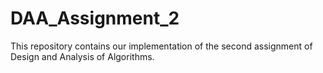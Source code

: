 # DAA_Assignment_2
This repository contains our implementation of the second assignment of Design and Analysis of Algorithms.
